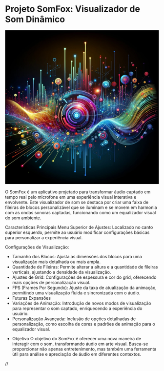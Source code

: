 # Projeto SomFox: Visualizador de Som Dinâmico

![SomFox](https://raw.githubusercontent.com/FoxPopBR/SomFox/main/asset/SomFox.jpg)

O SomFox é um aplicativo projetado para transformar áudio captado em tempo real pelo microfone em uma experiência visual interativa e envolvente. Este visualizador de som se destaca por criar uma faixa de fileiras de blocos personalizável que se iluminam e se movem em harmonia com as ondas sonoras captadas, funcionando como um equalizador visual do som ambiente.

Características Principais
Menu Superior de Ajustes: Localizado no canto superior esquerdo, permite ao usuário modificar configurações básicas para personalizar a experiência visual.

Configurações de Visualização:

- Tamanho dos Blocos: Ajusta as dimensões dos blocos para uma visualização mais detalhada ou mais ampla.
- Quantidade de Fileiras: Permite alterar a altura e a quantidade de fileiras verticais, ajustando a densidade da visualização.
- Ajustes de Grid: Configurações de espessura e cor do grid, oferecendo mais opções de personalização visual.
- FPS (Frames Por Segundo): Ajuste da taxa de atualização da animação, permitindo uma visualização fluida e sincronizada com o áudio.
- Futuras Expansões
- Variações de Animação: Introdução de novos modos de visualização para representar o som captado, enriquecendo a experiência do usuário.
- Personalização Avançada: Inclusão de opções detalhadas de personalização, como escolha de cores e padrões de animação para o equalizador visual.

* Objetivo
O objetivo do SomFox é oferecer uma nova maneira de interagir com o som, transformando áudio em arte visual. Busca-se proporcionar não apenas entretenimento, mas também uma ferramenta útil para análise e apreciação de áudio em diferentes contextos.

//